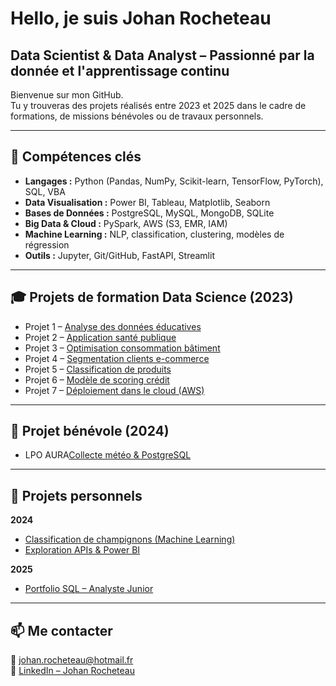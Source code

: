 # Hello, je suis Johan Rocheteau  
## Data Scientist & Data Analyst – Passionné par la donnée et l'apprentissage continu

Bienvenue sur mon GitHub.  
Tu y trouveras des projets réalisés entre 2023 et 2025 dans le cadre de formations, de missions bénévoles ou de travaux personnels.

---

## 🧠 Compétences clés

- **Langages :** Python (Pandas, NumPy, Scikit-learn, TensorFlow, PyTorch), SQL, VBA  
- **Data Visualisation :** Power BI, Tableau, Matplotlib, Seaborn  
- **Bases de Données :** PostgreSQL, MySQL, MongoDB, SQLite  
- **Big Data & Cloud :** PySpark, AWS (S3, EMR, IAM)  
- **Machine Learning :** NLP, classification, clustering, modèles de régression  
- **Outils :** Jupyter, Git/GitHub, FastAPI, Streamlit  

---

## 🎓 Projets de formation Data Science (2023)

- Projet 1 – [Analyse des données éducatives](https://github.com/JohanRocheteau/Formation_DS_P1_Analyse_Donnees_Education)  
- Projet 2 – [Application santé publique](https://github.com/JohanRocheteau/Formation_DS_P2_Application_Sante_Publique)  
- Projet 3 – [Optimisation consommation bâtiment](https://github.com/JohanRocheteau/Formation_DS_P3_Optimisation_Consommation_Batiments)  
- Projet 4 – [Segmentation clients e-commerce](https://github.com/JohanRocheteau/Formation_DS_P4_Analyse_Clients_E-commerce)  
- Projet 5 – [Classification de produits](https://github.com/JohanRocheteau/Formation_DS_P5_Classif_Biens_Consommation)  
- Projet 6 – [Modèle de scoring crédit](https://github.com/JohanRocheteau/Formation_DS_P6_ML_Scoring_Credit)  
- Projet 7 – [Déploiement dans le cloud (AWS)](https://github.com/JohanRocheteau/Formation_DS_P7_Deploy_Modele_Cloud)  

---

## 🤝 Projet bénévole (2024)

- LPO AURA[Collecte météo & PostgreSQL](https://github.com/JohanRocheteau/LPO_AURA_Benevolat_Collecte_Donnees_Meteorologiques)

---

## 🧪 Projets personnels

**2024**
- [Classification de champignons (Machine Learning)](https://github.com/JohanRocheteau/Projet_Perso_Classification_Champignons_Machine_Learning)  
- [Exploration APIs & Power BI](https://github.com/JohanRocheteau/Projet_Perso_Upskilling_APIs_Python_PowerBI)  

**2025**
- [Portfolio SQL – Analyste Junior](https://github.com/JohanRocheteau/portfolio-sql-2025)

---

## 📫 Me contacter

📧 johan.rocheteau@hotmail.fr  
🔗 [LinkedIn – Johan Rocheteau](https://www.linkedin.com/in/johan-rocheteau)

